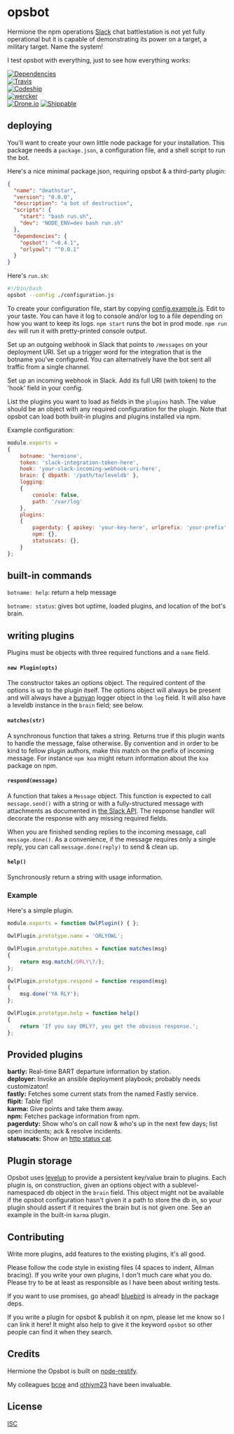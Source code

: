 # opsbot

Hermione the npm operations [Slack](https://slack.com) chat battlestation is not yet fully operational but it is capable of demonstrating its power on a target, a military target. Name the system!

I test opsbot with everything, just to see how everything works:

[![Dependencies](https://david-dm.org/ceejbot/opsbot.png)](https://david-dm.org/ceejbot/opsbot)  
[![Travis](https://secure.travis-ci.org/ceejbot/opsbot.png)](http://travis-ci.org/ceejbot/opsbot)  
[![Codeship](https://www.codeship.io/projects/119680c0-a010-0131-65f3-7aa4d7a4ba13/status?branch=master)](https://www.codeship.io/projects/18162)  
[![wercker](https://app.wercker.com/status/cdbf5a6a3470b50f8de8f03ae7f7a6e8/m/ "wercker status")](https://app.wercker.com/project/bykey/cdbf5a6a3470b50f8de8f03ae7f7a6e8)  
[![Drone.io](https://drone.io/github.com/ceejbot/opsbot/status.png)](https://drone.io/github.com/ceejbot/opsbot/latest)
[![Shippable](https://api.shippable.com/projects/536b73da2c0316950077c7ab/badge/master?nocache=2)](https://www.shippable.com/projects/536b73da2c0316950077c7ab)

## deploying

You'll want to create your own little node package for your installation. This package needs a `package.json`, a configuration file, and a shell script to run the bot.

Here's a nice minimal package.json, requiring opsbot & a third-party plugin:

```json
{
  "name": "deathstar",
  "version": "0.0.0",
  "description": "a bot of destruction",
  "scripts": {
    "start": "bash run.sh",
    "dev": "NODE_ENV=dev bash run.sh"
  },
  "dependencies": {
    "opsbot": "~0.4.1",
    "orlyowl": "^0.0.1"
  }
}
```

Here's `run.sh`:

```bash
#!/bin/bash
opsbot --config ./configuration.js
```

To create your configuration file, start by copying [config.example.js](https://github.com/ceejbot/opsbot/blob/master/config.example.js). Edit to your taste. You can have it log to console and/or log to a file depending on how you want to keep its logs. `npm start` runs the bot in prod mode. `npm run dev` will run it with pretty-printed console output.

Set up an outgoing webhook in Slack that points to `/messages` on your deployment URI. Set up a trigger word for the integration that is the botname you've configured. You can alternatively have the bot sent all traffic from a single channel.

Set up an incoming webhook in Slack. Add its full URI (with token) to the 'hook' field in your config.

List the plugins you want to load as fields in the `plugins` hash. The value should be an object with any required configuration for the plugin. Note that opsbot can load both built-in plugins and plugins installed via npm.

Example configuration:

```javascript
module.exports =
{
    botname: 'hermione',
    token: 'slack-integration-token-here',
    hook: 'your-slack-incoming-webhook-uri-here',
    brain: { dbpath: '/path/to/leveldb' },
    logging:
    {
        console: false,
        path: '/var/log'
    },
    plugins:
    {
        pagerduty: { apikey: 'your-key-here', urlprefix: 'your-prefix' },
        npm: {},
        statuscats: {},
    }
};
```

## built-in commands

`botname: help`: return a help message

`botname: status`: gives bot uptime, loaded plugins, and location of the bot's brain.

## writing plugins

Plugins must be objects with three required functions and a `name` field.

#### `new Plugin(opts)`

The constructor takes an options object. The required content of the options is up to the plugin itself. The options object will always be present and will always have a [bunyan](https://github.com/trentm/node-bunyan) logger object in the `log` field. It will also have a leveldb instance in the `brain` field; see below.

#### `matches(str)`

A synchronous function that takes a string. Returns true if this plugin wants to handle the message, false otherwise. By convention and in order to be kind to fellow plugin authors, make this match on the prefix of incoming message. For instance `npm koa` might return information about the `koa` package on npm.

#### `respond(message)`

A function that takes a `Message` object. This function is expected to call `message.send()` with a string or with a fully-structured message with attachments as documented in [the Slack API](https://api.slack.com/docs/attachments). The response handler will decorate the response with any missing required fields.

When you are finished sending replies to the incoming message, call `message.done()`. As a convenience, if the message requires only a single reply, you can call `message.done(reply)` to send & clean up.

#### `help()`

Synchronously return a string with usage information.

### Example

Here's a simple plugin.

```javascript
module.exports = function OwlPlugin() { };

OwlPlugin.prototype.name = 'ORLYOWL';

OwlPlugin.prototype.matches = function matches(msg)
{
    return msg.match(/ORLY\?/);
};

OwlPlugin.prototype.respond = function respond(msg)
{
    msg.done('YA RLY');
};

OwlPlugin.prototype.help = function help()
{
    return 'If you say ORLY?, you get the obvious response.';
};
```

## Provided plugins

__bartly:__ Real-time BART departure information by station.  
__deployer:__ Invoke an ansible deployment playbook; probably needs customizaton!  
__fastly:__ Fetches some current stats from the named Fastly service.  
__flipit:__ Table flip!  
__karma:__ Give points and take them away.  
__npm:__ Fetches package information from npm.  
__pagerduty:__ Show who's on call now & who's up in the next few days; list open incidents; ack & resolve incidents.  
__statuscats:__ Show an [http status cat](http://httpcats.herokuapp.com).  

## Plugin storage

Opsbot uses [levelup](https://github.com/rvagg/node-levelup) to provide a persistent key/value brain to plugins. Each plugin is, on construction, given an options object with a sublevel-namespaced db object in the `brain` field. This object might not be available if the opsbot configuration hasn't given it a path to store the db in, so your plugin should assert if it requires the brain but is not given one. See an example in the built-in `karma` plugin.

## Contributing

Write more plugins, add features to the existing plugins, it's all good.

Please follow the code style in existing files (4 spaces to indent, Allman bracing). If you write your own plugins, I don't much care what you do. Please try to be at least as responsible as I have been about writing tests.

If you want to use promises, go ahead! [bluebird](https://github.com/petkaantonov/bluebird) is already in the package deps.

If you write a plugin for opsbot & publish it on npm, please let me know so I can link it here! It might also help to give it the keyword `opsbot` so other people can find it when they search.

## Credits

Hermione the Opsbot is built on [node-restify](http://mcavage.me/node-restify/).

My colleagues [bcoe](https://github.com/bcoe) and [othiym23](https://github.com/othiym23/) have been invaluable.

## License

[ISC](http://opensource.org/licenses/ISC)
